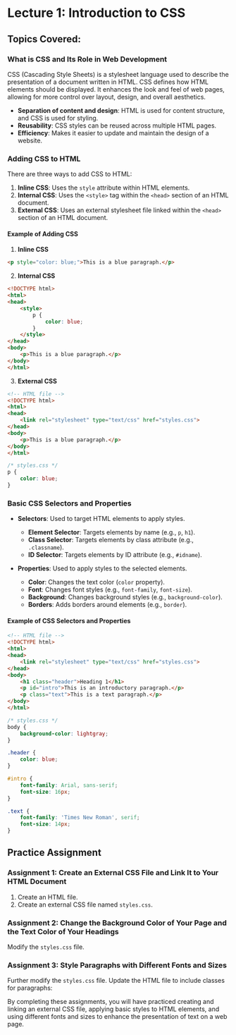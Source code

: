 # Lecture 1: Introduction to CSS

## Topics Covered:

### What is CSS and Its Role in Web Development

CSS (Cascading Style Sheets) is a stylesheet language used to describe the presentation of a document written in HTML. CSS defines how HTML elements should be displayed. It enhances the look and feel of web pages, allowing for more control over layout, design, and overall aesthetics.

- **Separation of content and design**: HTML is used for content structure, and CSS is used for styling.
- **Reusability**: CSS styles can be reused across multiple HTML pages.
- **Efficiency**: Makes it easier to update and maintain the design of a website.

### Adding CSS to HTML

There are three ways to add CSS to HTML:

1. **Inline CSS**: Uses the `style` attribute within HTML elements.
2. **Internal CSS**: Uses the `<style>` tag within the `<head>` section of an HTML document.
3. **External CSS**: Uses an external stylesheet file linked within the `<head>` section of an HTML document.

#### Example of Adding CSS

1. **Inline CSS**

```html
<p style="color: blue;">This is a blue paragraph.</p>
```

2. **Internal CSS**

```html
<!DOCTYPE html>
<html>
<head>
    <style>
        p {
            color: blue;
        }
    </style>
</head>
<body>
    <p>This is a blue paragraph.</p>
</body>
</html>
```

3. **External CSS**

```html
<!-- HTML file -->
<!DOCTYPE html>
<html>
<head>
    <link rel="stylesheet" type="text/css" href="styles.css">
</head>
<body>
    <p>This is a blue paragraph.</p>
</body>
</html>
```

```css
/* styles.css */
p {
    color: blue;
}
```

### Basic CSS Selectors and Properties

- **Selectors**: Used to target HTML elements to apply styles.
    - **Element Selector**: Targets elements by name (e.g., `p`, `h1`).
    - **Class Selector**: Targets elements by class attribute (e.g., `.classname`).
    - **ID Selector**: Targets elements by ID attribute (e.g., `#idname`).

- **Properties**: Used to apply styles to the selected elements.
    - **Color**: Changes the text color (`color` property).
    - **Font**: Changes font styles (e.g., `font-family`, `font-size`).
    - **Background**: Changes background styles (e.g., `background-color`).
    - **Borders**: Adds borders around elements (e.g., `border`).

#### Example of CSS Selectors and Properties

```html
<!-- HTML file -->
<!DOCTYPE html>
<html>
<head>
    <link rel="stylesheet" type="text/css" href="styles.css">
</head>
<body>
    <h1 class="header">Heading 1</h1>
    <p id="intro">This is an introductory paragraph.</p>
    <p class="text">This is a text paragraph.</p>
</body>
</html>
```

```css
/* styles.css */
body {
    background-color: lightgray;
}

.header {
    color: blue;
}

#intro {
    font-family: Arial, sans-serif;
    font-size: 16px;
}

.text {
    font-family: 'Times New Roman', serif;
    font-size: 14px;
}
```

## Practice Assignment

### Assignment 1: Create an External CSS File and Link It to Your HTML Document

1. Create an HTML file.
2. Create an external CSS file named `styles.css`.

### Assignment 2: Change the Background Color of Your Page and the Text Color of Your Headings

Modify the `styles.css` file.

### Assignment 3: Style Paragraphs with Different Fonts and Sizes

Further modify the `styles.css` file.
Update the HTML file to include classes for paragraphs:

By completing these assignments, you will have practiced creating and linking an external CSS file, applying basic styles to HTML elements, and using different fonts and sizes to enhance the presentation of text on a web page.